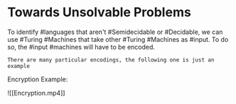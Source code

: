 # Towards Unsolvable Problems

To identify #languages that aren't #Semidecidable or #Decidable, we can use #Turing #Machines that take other #Turing #Machines as #input.
To do so, the #input #machines will have to be encoded.

```ad-warning
There are many particular encodings, the following one is just an example
```

Encryption Example:

![[Encryption.mp4]]

